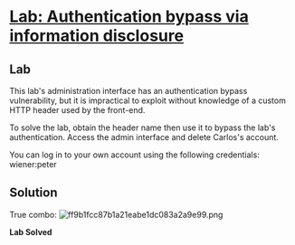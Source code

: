# [Lab: Authentication bypass via information disclosure](https://portswigger.net/web-security/information-disclosure/exploiting/lab-infoleak-authentication-bypass)

## Lab
This lab's administration interface has an authentication bypass vulnerability, but it is impractical to exploit without knowledge of a custom HTTP header used by the front-end.

To solve the lab, obtain the header name then use it to bypass the lab's authentication. Access the admin interface and delete Carlos's account.

You can log in to your own account using the following credentials: wiener:peter

## Solution
True combo:
![ff9b1fcc87b1a21eabe1dc083a2a9e99.png](../../../../../../_resources/ff9b1fcc87b1a21eabe1dc083a2a9e99.png)

**Lab Solved**